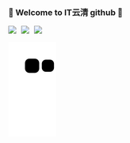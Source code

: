 ### 🌱 Welcome to IT云清 github 🌱 


<div style="display: flex; align-items: center;">
  <div style="display: flex; align-items: center; margin-right: 10px;">
    <a href="http://java4all.cn/" style="text-decoration: none;">
      <img src="https://github-readme-stats.vercel.app/api?username=lightClouds917&show_icons=true&hide_border=true&line_height=21&text_color=000&icon_color=000&bg_color=0,ea6161,ffc64d,fffc4d,52fa5a&theme=graywhite">
    </a>
  </div>
  <div style="display: flex; align-items: center;">
    <a href="#" style="cursor: default; text-decoration: none;">
      <img src="https://github-readme-stats.vercel.app/api/top-langs/?username=lightClouds917&hide=html,thrift&line_height=21&text_color=000&icon_color=000&bg_color=0,ea6161,ffc64d,fffc4d,52fa5a&theme=graywhite" style="margin-right: 10px;">
    </a>
    <a href="#" style="cursor: default; text-decoration: none;">
      <img src="https://stats.justsong.cn/api/csdn?id=weixin_39800144&hide=html,thrift&line_height=21&text_color=000&icon_color=000&bg_color=0,ea6161,ffc64d,fffc4d,52fa5a&theme=graywhite">
    </a>
  </div>

 
</div>

![](https://raw.githubusercontent.com/lightClouds917/lightClouds917/main/assets/github-contribution-grid-snake.svg)             
<!--
[![Chuntaojun's github stats](https://github-readme-stats.vercel.app/api?username=lightClouds917)](http://java4all.cn/)
<a href="http://java4all.cn/">
  <img align="left" src="https://github-readme-stats.vercel.app/api?username=lightClouds917&show_icons=true&hide_border=true&show_icons=true&line_height=21&text_color=000&icon_color=000&bg_color=0,ea6161,ffc64d,fffc4d,52fa5a&theme=graywhite" />
</a>
<a href="#" style="cursor: default;">
  <img align="left" src="https://github-readme-stats.vercel.app/api/top-langs/?username=lightClouds917&hide=html,thrift&line_height=21&text_color=000&icon_color=000&bg_color=0,ea6161,ffc64d,fffc4d,52fa5a&theme=graywhite" />
</a>
<a href="#" style="cursor: default;">
   <img src="https://stats.justsong.cn/api/csdn?id=weixin_39800144&hide=html,thrift&line_height=21&text_color=000&icon_color=000&bg_color=0,ea6161,ffc64d,fffc4d,52fa5a&theme=graywhite">
</a>



**lightClouds917/lightClouds917** is a ✨ _special_ ✨ repository because its `README.md` (this file) appears on your GitHub profile.

Here are some ideas to get you started:

- 🔭 I’m currently working on ...
- 🌱 I’m currently learning ...
- 👯 I’m looking to collaborate on ...
- 🤔 I’m looking for help with ...
- 💬 Ask me about ...
- 📫 How to reach me: ...
- 😄 Pronouns: ...
- ⚡ Fun fact: ...
-->
